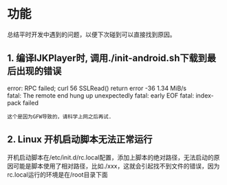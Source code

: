 # 功能
总结平时开发中遇到的问题，以便下次碰到可以直接找到原因。

## 1. 编译IJKPlayer时, 调用./init-android.sh下载到最后出现的错误
error: RPC failed; curl 56 SSLRead() return error -36 1.34 MiB/s      
fatal: The remote end hung up unexpectedly
fatal: early EOF
fatal: index-pack failed

``
	这个是因为GFW导致的，请科学上网之后再试.
``

## 2. Linux 开机启动脚本无法正常运行
开机启动脚本在/etc/init.d/rc.local配置，添加上脚本的绝对路径，无法启动的原因可能是脚本使用了相对路径，比如./xxx，这就会引起找不到文件的错误，因为rc.local运行的环境是在/root目录下面